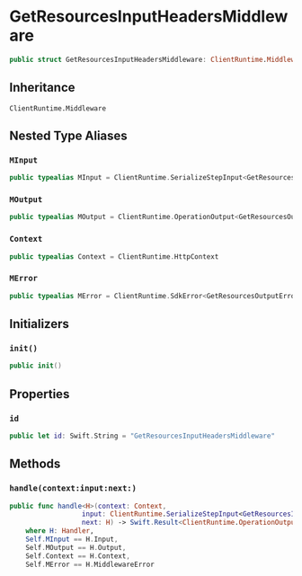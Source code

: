 # GetResourcesInputHeadersMiddleware

``` swift
public struct GetResourcesInputHeadersMiddleware: ClientRuntime.Middleware 
```

## Inheritance

`ClientRuntime.Middleware`

## Nested Type Aliases

### `MInput`

``` swift
public typealias MInput = ClientRuntime.SerializeStepInput<GetResourcesInput>
```

### `MOutput`

``` swift
public typealias MOutput = ClientRuntime.OperationOutput<GetResourcesOutputResponse>
```

### `Context`

``` swift
public typealias Context = ClientRuntime.HttpContext
```

### `MError`

``` swift
public typealias MError = ClientRuntime.SdkError<GetResourcesOutputError>
```

## Initializers

### `init()`

``` swift
public init() 
```

## Properties

### `id`

``` swift
public let id: Swift.String = "GetResourcesInputHeadersMiddleware"
```

## Methods

### `handle(context:input:next:)`

``` swift
public func handle<H>(context: Context,
                  input: ClientRuntime.SerializeStepInput<GetResourcesInput>,
                  next: H) -> Swift.Result<ClientRuntime.OperationOutput<GetResourcesOutputResponse>, MError>
    where H: Handler,
    Self.MInput == H.Input,
    Self.MOutput == H.Output,
    Self.Context == H.Context,
    Self.MError == H.MiddlewareError
```

